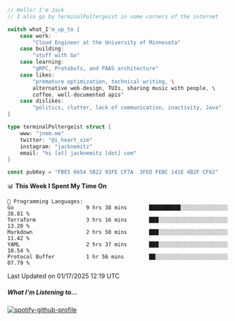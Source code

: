 ```go
// Hello! I'm Jack
// I also go by terminalPoltergeist in some corners of the internet

switch what_I'm_up_to {
    case work:
        "Cloud Engineer at the University of Minnesota"
    case building:
        "stuff with Go"
    case learning:
        "gRPC, Protobufs, and PAAS architecture"
    case likes:
        "premature optimization, technical writing, \
        alternative web-design, TUIs, sharing music with people, \
        coffee, well-documented apis"
    case dislikes:
        "politics, clutter, lack of communication, inactivity, Java"
}

type terminalPoltergeist struct {
    www: "jnem.me"
    twitter: "@i_heart_vim"
    instagram: "jacknemitz"
    email: "hi [at] jacknemitz [dot] com"
}

const pubKey = "FBE5 6654 5B22 93FE CF7A  3FED FEBC 141E 4B2F CF62"
```

<!--START_SECTION:waka-->
📊 **This Week I Spent My Time On** 

```text
💬 Programming Languages: 
Go                       9 hrs 38 mins       ██████████░░░░░░░░░░░░░░░   38.81 % 
Terraform                3 hrs 16 mins       ███░░░░░░░░░░░░░░░░░░░░░░   13.20 % 
Markdown                 2 hrs 50 mins       ███░░░░░░░░░░░░░░░░░░░░░░   11.42 % 
YAML                     2 hrs 37 mins       ███░░░░░░░░░░░░░░░░░░░░░░   10.54 % 
Protocol Buffer          1 hr 56 mins        ██░░░░░░░░░░░░░░░░░░░░░░░   07.79 % 
```


 Last Updated on 01/17/2025 12:19 UTC
<!--END_SECTION:waka-->

##### What I'm Listening to...

[![spotify-github-profile](https://jnem.me/listening-item?maxAge=2592000)](https://jnem.me/listening)

